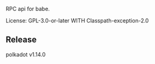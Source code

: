 RPC api for babe.

License: GPL-3.0-or-later WITH Classpath-exception-2.0


## Release

polkadot v1.14.0
